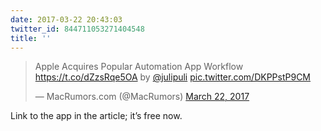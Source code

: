 ```yaml
---
date: 2017-03-22 20:43:03
twitter_id: 844711053271404548
title: ''
---
```


<blockquote class="twitter-tweet"><p lang="en" dir="ltr">Apple Acquires Popular Automation App Workflow <a href="https://t.co/dZzsRqe5OA">https://t.co/dZzsRqe5OA</a> by <a href="https://twitter.com/julipuli?ref_src=twsrc%5Etfw">@julipuli</a> <a href="https://t.co/DKPPstP9CM">pic.twitter.com/DKPPstP9CM</a></p>&mdash; MacRumors.com (@MacRumors) <a href="https://twitter.com/MacRumors/status/844697281081225216?ref_src=twsrc%5Etfw">March 22, 2017</a></blockquote>
<script async src="https://platform.twitter.com/widgets.js" charset="utf-8"></script>

Link to the app in the article; it’s free now.

